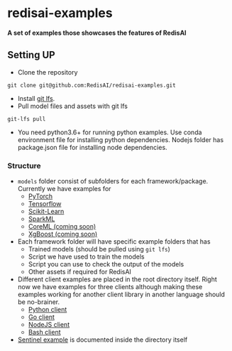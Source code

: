 # redisai-examples

**A set of examples those showcases the features of RedisAI**

## Setting UP
- Clone the repository
```
git clone git@github.com:RedisAI/redisai-examples.git
```

- Install [git lfs](https://help.github.com/en/articles/installing-git-large-file-storage).
- Pull model files and assets with git lfs
```
git-lfs pull
```
- You need python3.6+ for running python examples. Use conda environment file for installing python dependencies. Nodejs folder has package.json file for installing node dependencies.


### Structure

- `models` folder consist of subfolders for each framework/package. Currently we have examples for
    - [PyTorch](./models/pytorch)
    - [Tensorflow](./models/tensorflow)
    - [Scikit-Learn](./models/sklearn)
    - [SparkML](./models/spark)
    - [CoreML (coming soon)](./models/coreml)
    - [XgBoost (coming soon)](./models/xgboost)
- Each framework folder will have specific example folders that has
    - Trained models (should be pulled using `git lfs`)
    - Script we have used to train the models
    - Script you can use to check the output of the models
    - Other assets if required for RedisAI
- Different client examples are placed in the root directory itself. Right now we have examples for three clients although making these examples working for another client library in another language should be no-brainer.
    - [Python client](./python_client)
    - [Go client](./go_client)
    - [NodeJS client](./js_client)
    - [Bash client](./bash_client)
- [Sentinel example](./sentinel) is documented inside the directory itself